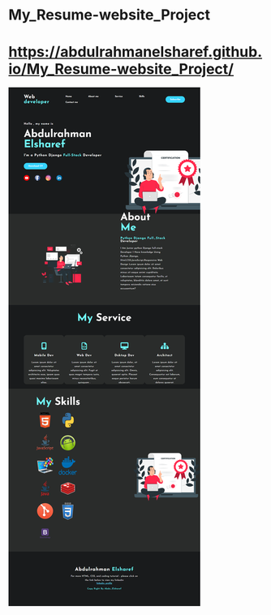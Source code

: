 # My_Resume-website_Project
# https://abdulrahmanelsharef.github.io/My_Resume-website_Project/

![](https://github.com/AbdulrahmanElsharef/My_Resume-website_Project/blob/main/Abdo%20Web%20developer.png)
